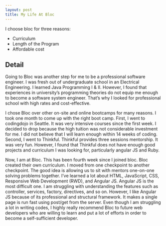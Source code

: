 ```yaml
---
layout: post
title: My Life At Bloc
---
```


I choose bloc for three reasons:


* Curriculum
* Length of the Program
* Affordable cost

## Detail


Going to Bloc was  another step for me to be a professional software engineer. I was fresh out of undergraduate school in an Electrical Engineering. I learned Java Programming I & II. However, I found that experiences in university’s programming theories do not equip me enough to become a software system engineer. That’s why I looked for professional school with high rates and cost-effective.


 I chose Bloc over other on-site and online bootcamps for many reasons. I took one month to come up with the right boot camp. First, I went to codingdojo in Seattle. It was very intensive courses since the first week. I decided to drop because the high tuition was not considerable investment for me. I did not believe that I will learn enough within 14 weeks of coding. Second, I went to Thinkful. Thinkful provides three sessions mentorship. It was very fun. However, I found that Thinkful does not have enough good projects and curriculum I was looking for, particularly angular JS and Ruby.


Now, I am at Bloc. This has been fourth week since I joined bloc. Bloc created their own curriculum. I moved from one checkpoint to another checkpoint. The good idea is allowing us to sit with mentors one-on-one solving problems together. I’ve learned a lot about HTML, JavaScript, CSS, Responsive Web Development (RWD), and Angular JS. Angular JS is the most difficult one. I am struggling with understanding the features such as controller, services, factory, directives, and so on. However, I like Angular JS because of its professional and structural framework. It makes a single page is run fast using post/get from the server. Even though I am struggling a lot in writing codes, I highly really recommend Bloc to future web developers who are willing to learn and put a lot of efforts in order to become a self-sufficient developer. 
